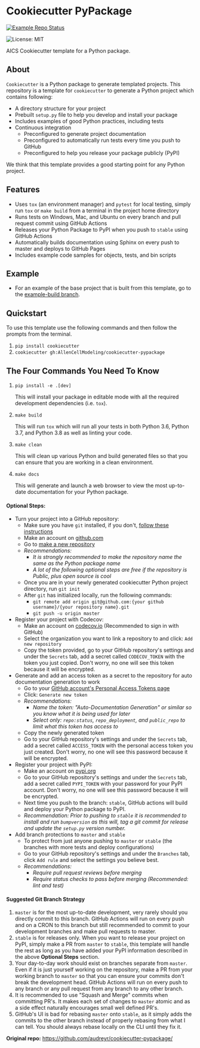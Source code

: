 # Cookiecutter PyPackage

[![Example Repo Status](https://github.com/AllenCellModeling/cookiecutter-pypackage/workflows/Build%20Example%20Repo/badge.svg)](https://github.com/AllenCellModeling/cookiecutter-pypackage/tree/example-build)

![License: MIT](https://img.shields.io/badge/License-MIT-blue.svg)

AICS Cookiecutter template for a Python package.

## About
`Cookiecutter` is a Python package to generate templated projects.
This repository is a template for `cookiecutter` to generate a Python project which contains following:

* A directory structure for your project
* Prebuilt `setup.py` file to help you develop and install your package
* Includes examples of good Python practices, including tests
* Continuous integration
  * Preconfigured to generate project documentation
  * Preconfigured to automatically run tests every time you push to GitHub
  * Preconfigured to help you release your package publicly (PyPI)

We think that this template provides a good starting point for any Python project.

## Features
* Uses `tox` (an environment manager) and `pytest` for local testing, simply run `tox` or `make build`
from a terminal in the project home directory
* Runs tests on Windows, Mac, and Ubuntu on every branch and pull request commit using GitHub Actions
* Releases your Python Package to PyPI when you push to `stable` using GitHub Actions
* Automatically builds documentation using Sphinx on every push to master and deploys to GitHub Pages
* Includes example code samples for objects, tests, and bin scripts

## Example
* For an example of the base project that is built from this template, go to the
[example-build branch](https://github.com/AllenCellModeling/cookiecutter-pypackage/tree/example-build).

## Quickstart
To use this template use the following commands and then follow the prompts from the terminal.

1. `pip install cookiecutter`
2. `cookiecutter gh:AllenCellModeling/cookiecutter-pypackage`

## The Four Commands You Need To Know
1. `pip install -e .[dev]`

    This will install your package in editable mode with all the required development dependencies (i.e. `tox`).

2. `make build`

    This will run `tox` which will run all your tests in both Python 3.6, Python 3.7, and Python 3.8 as well as linting
    your code.

3. `make clean`

    This will clean up various Python and build generated files so that you can ensure that you are working in a clean
    environment.

4. `make docs`

    This will generate and launch a web browser to view the most up-to-date documentation for your Python package.

#### Optional Steps:
* Turn your project into a GitHub repository:
  * Make sure you have `git` installed, if you don't, [follow these instructions](https://git-scm.com/book/en/v2/Getting-Started-Installing-Git)
  * Make an account on [github.com](https://github.com)
  * Go to [make a new repository](https://github.com/new)
  * _Recommendations:_
    * _It is strongly recommended to make the repository name the same as the Python package name_
    * _A lot of the following optional steps are *free* if the repository is Public, plus open source is cool_
  * Once you are in your newly generated cookiecutter Python project directory, run `git init`
  * After `git` has initialized locally, run the following commands:
    * `git remote add origin git@github.com:{your github username}/{your repository name}.git`
    * `git push -u origin master`
* Register your project with Codecov:
  * Make an account on [codecov.io](https://codecov.io) (Recommended to sign in with GitHub)
  * Select the organization you want to link a repository to and click: `Add new repository`
  * Copy the token provided, go to your GitHub repository's settings and under the `Secrets` tab, add a secret called
  `CODECOV_TOKEN` with the token you just copied. Don't worry, no one will see this token because it will be encrypted.
* Generate and add an access token as a secret to the repository for auto documentation generation to work
  * Go to your [GitHub account's Personal Access Tokens page](https://github.com/settings/tokens)
  * Click: `Generate new token`
  * _Recommendations:_
    * _Name the token: "Auto-Documentation Generation" or similar so you know what it is being used for later_
    * _Select only: `repo:status`, `repo_deployment`, and `public_repo` to limit what this token has access to_
  * Copy the newly generated token
  * Go to your GitHub repository's settings and under the `Secrets` tab, add a secret called `ACCESS_TOKEN` with the
  personal access token you just created. Don't worry, no one will see this password because it will be encrypted.
* Register your project with PyPI:
  * Make an account on [pypi.org](https://pypi.org)
  * Go to your GitHub repository's settings and under the `Secrets` tab, add a secret called `PYPI_TOKEN` with your
  password for your PyPI account. Don't worry, no one will see this password because it will be encrypted.
  * Next time you push to the branch: `stable`, GitHub actions will build and deploy your Python package to PyPI.
  * _Recommendation: Prior to pushing to `stable` it is recommended to install and run `bumpversion` as this will,
  tag a git commit for release and update the `setup.py` version number._
* Add branch protections to `master` and `stable`
  * To protect from just anyone pushing to `master` or `stable` (the branches with more tests and deploy configurations)
  * Go to your GitHub repository's settings and under the `Branches` tab, click `Add rule` and select the settings you
  believe best.
  * _Recommendations:_
    * _Require pull request reviews before merging_
    * _Require status checks to pass before merging (Recommended: lint and test)_

#### Suggested Git Branch Strategy
1. `master` is for the most up-to-date development, very rarely should you directly commit to this branch. GitHub
Actions will run on every push and on a CRON to this branch but still recommended to commit to your development
branches and make pull requests to master.
2. `stable` is for releases only. When you want to release your project on PyPI, simply make a PR from `master` to
`stable`, this template will handle the rest as long as you have added your PyPI information described in the above
**Optional Steps** section.
3. Your day-to-day work should exist on branches separate from `master`. Even if it is just yourself working on the
repository, make a PR from your working branch to `master` so that you can ensure your commits don't break the
development head. GitHub Actions will run on every push to any branch or any pull request from any branch to any other
branch.
4. It is recommended to use "Squash and Merge" commits when committing PR's. It makes each set of changes to `master`
atomic and as a side effect naturally encourages small well defined PR's.
5. GitHub's UI is bad for rebasing `master` onto `stable`, as it simply adds the commits to the other branch instead of
properly rebasing from what I can tell. You should always rebase locally on the CLI until they fix it.


**Original repo:** https://github.com/audreyr/cookiecutter-pypackage/
